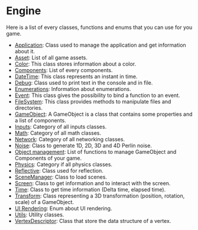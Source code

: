 # Engine

Here is a list of every classes, functions and enums that you can use for you game.

- [Application](./application/application.md): Class used to manage the application and get information about it.
- [Asset](./assets/assets.md): List of all game assets.
- [Color](./color/color.md): This class stores information about a color.
- [Components](./components/components.md): List of every components.
- [DateTime](./date_time/date_time.md): This class represents an instant in time.
- [Debug](./debug/debug.md): Class used to print text in the console and in file.
- [Enumerations](./enumerations/enumerations.md): Information about enumerations.
- [Event](./event/event.md): This class gives the possibility to bind a function to an event.
- [FileSystem](./file_system/file_system.md): This class provides methods to manipulate files and directories.
- [GameObject](./gameobject/gameobject.md): A GameObject is a class that contains some properties and a list of components.
- [Inputs](./inputs/inputs.md): Category of all inputs classes.
- [Math](./math/math.md): Category of all math classes.
- [Network](./network/network.md): Category of all networking classes.
- [Noise](./noise/noise.md): Class to generate 1D, 2D, 3D and 4D Perlin noise.
- [Object management](./object_management/object_management.md): List of functions to manage GameObject and Components of your game.
- [Physics](./physics/physics.md): Category if all physics classes.
- [Reflective](./reflection/reflective.md): Class used for reflection.
- [SceneManager](./scene_manager/scene_manager.md): Class to load scenes.
- [Screen](./screen/screen.md): Class to get information and to interact with the screen.
- [Time](./time/time.md): Class to get time information (Delta time, elapsed time).
- [Transform](./transform/transform.md): Class representing a 3D transformation (position, rotation, scale) of a GameObject.
- [UI Rendering](./ui_rendering/ui_rendering.md): Enum about UI rendering.
- [Utils](./utils/utils.md): Utility classes.
- [VertexDescriptor](./vertex_descriptor/vertex_descriptor.md): Class that store the data structure of a vertex.